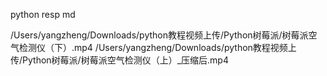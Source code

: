 python resp  md

/Users/yangzheng/Downloads/python教程视频上传/Python树莓派/树莓派空气检测仪（下）.mp4
/Users/yangzheng/Downloads/python教程视频上传/Python树莓派/树莓派空气检测仪（上）_压缩后.mp4